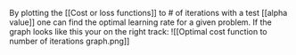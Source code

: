 By plotting the [[Cost or loss functions]] to # of iterations with a test [[alpha value]] one can find the optimal learning rate for a given problem. If the graph looks like this your on the right track:
![[Optimal cost function to number of iterations graph.png]]